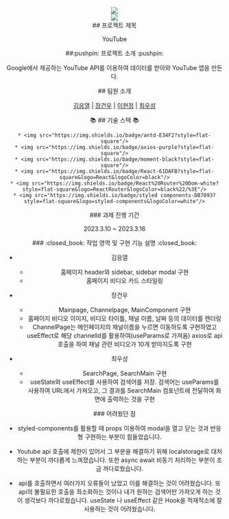 <div align=center>
<img src="https://capsule-render.vercel.app/api?type=wave&color=auto&height=300&section=header&text=youtube%20clone&fontSize=90">
</div>
<div align=center>
<img src = "https://cdn-icons-png.flaticon.com/512/3128/3128307.png"/>
</div>
<div align=center>
## 프로젝트 제목

YouTube 
</div>
<div align=center>
	##:pushpin: 프로젝트 소개 :pushpin:

Google에서 제공하는 YouTube API를 이용하여 데이터를 받아와 YouTube 앱을 만든다. 
</div>
<div align=center>
## 팀원 소개

[김응열](https://github.com/Valentin1495) | [장건우](https://github.com/jangco97) | [이현정](https://github.com/dochi-dev-tech) | [최우성](https://github.com/No-answerday) 
</div>
<div align=center>
📚 ## 기술 스택 📚 


	* <img src="https://img.shields.io/badge/antd-E34F2?style=flat-square"/>
	* <img src="https://img.shields.io/badge/axios-purple?style=flat-square"/>
	* <img src="https://img.shields.io/badge/moment-black?style=flat-square"/>
	* <img src="https://img.shields.io/badge/React-61DAFB?style=flat-square&logo=React&logoColor=black"/>
	* <img src="https://img.shields.io/badge/React%20Router%20Dom-white?style=flat-square&logo=ReactRouter&logoColor=black%22/%3E"/>
	* <img src="https://img.shields.io/badge/styled components-DB7093?style=flat-square&logo=styled-components&logoColor=white"/>
</div>
<div align=center>
### 과제 진행 기간 

2023.3.10 ~ 2023.3.16
</div>
<div align=center>
### :closed_book: 작업 영역 및 구현 기능 설명 :closed_book:

* 김응열
  * 홈페이지 header와 sidebar, sidebar modal 구현
  * 홈페이지 비디오 카드 스타일링

* 장건우
  * Mainpage, Channelpage, MainComponent 구현
  * 홈페이지 비디오 이미지, 비디오 타이틀, 채널 이름, 날짜 등의 데이터를 렌더링
  * ChannelPage는 메인페이지의 채널이름을 누르면 이동하도록 구현하였고 useEffect로 해당 channelId를 활용하여(useParams로 가져옴) axios로 api 호출을 하여 채널 관련 비디오가 10개 받아지도록 구현

* 최우성 
  * SearchPage, SearchMain 구현
  * useState와 useEffect를 사용하여 검색어를 저장. 검색어는 useParams를 사용하여 URL에서 가져오고, 그 결과를 SearchMain 컴포넌트에 전달하여 화면에 출력하는 것을 구현
</div>


<div align=center>
### 어려웠던 점

* styled-components를 활용할 때 props 이용하여 modal을 열고 닫는 것과 반응형 구현하는 부분이 힘들었습니다.

* Youtube api 호출에 제한이 있어서 그 부분을 해결하기 위해 localstorage로 대처하는 부분이 까다롭게 느껴졌습니다. 또한 async await 비동기 처리하는 부분이 조금 까다로웠습니다.

* api를 호출하면서 여러가지 오류들이 났었고 이를 해결하는 것이 어려웠습니다.
또 api의 불필요한 호출을 최소화하는 것이나 내가 원하는 검색어만 가져오게 하는 것이 생각보다 까다로웠습니다. useState 나 useEffect 같은 Hook을 적재적소에 잘 사용하는 것이 어려웠습니다.
</div>
